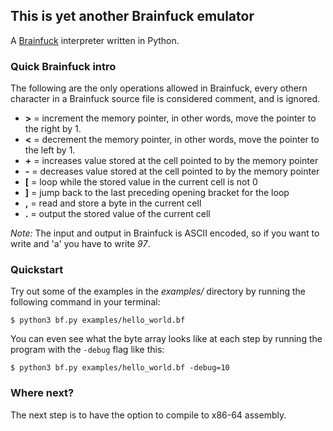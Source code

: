 ## This is yet another Brainfuck emulator
A [Brainfuck](https://en.wikipedia.org/wiki/Brainfuck) interpreter written in Python.

### Quick Brainfuck intro
The following are the only operations allowed in Brainfuck, every othern character in a Brainfuck source file is considered comment, and is ignored.

- **>** = increment the memory pointer, in other words, move the pointer to the right by 1.
- **<** = decrement the memory pointer, in other words, move the pointer to the left by 1.
- **+** = increases value stored at the cell pointed to by the memory pointer
- **-** = decreases value stored at the cell pointed to by the memory pointer
- **[** = loop while the stored value in the current cell is not 0
- **]** = jump back to the last preceding opening bracket for the loop
- **,** = read and store a byte in the current cell
- **.** = output the stored value of the current cell

*Note:* The input and output in Brainfuck is ASCII encoded, so if you want to write and 'a' you have to write *97*.

### Quickstart
Try out some of the examples in the *examples/* directory by running the following command in your terminal:
```console
$ python3 bf.py examples/hello_world.bf
```

You can even see what the byte array looks like at each step by running the program with the `-debug` flag like this:
```console
$ python3 bf.py examples/hello_world.bf -debug=10
```

### Where next?
The next step is to have the option to compile to x86-64 assembly.
